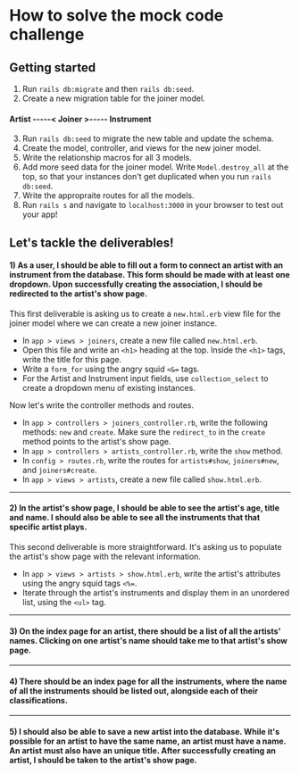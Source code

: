 # How to solve the mock code challenge

## Getting started
1. Run `rails db:migrate` and then `rails db:seed`.
2. Create a new migration table for the joiner model.

#### Artist -----< Joiner >----- Instrument

3. Run `rails db:seed` to migrate the new table and update the schema.
4. Create the model, controller, and views for the new joiner model.
5. Write the relationship macros for all 3 models.
6. Add more seed data for the joiner model. Write `Model.destroy_all` at the top, so that your instances don't get duplicated when you run `rails db:seed`.
7. Write the appropraite routes for all the models.
8. Run `rails s` and navigate to `localhost:3000` in your browser to test out your app!

## Let's tackle the deliverables!
#### 1) As a user, I should be able to fill out a form to connect an artist with an instrument from the database. This form should be made with at least one dropdown. Upon successfully creating the association, I should be redirected to the artist's show page.

This first deliverable is asking us to create a `new.html.erb` view file for the joiner model where we can create a new joiner instance.
* In `app > views > joiners`, create a new file called `new.html.erb`.
* Open this file and write an `<h1>` heading at the top. Inside the `<h1>` tags, write the title for this page.
* Write a `form_for` using the angry squid `<&=` tags.
* For the Artist and Instrument input fields, use `collection_select` to create a dropdown menu of existing instances.

Now let's write the controller methods and routes.
* In `app > controllers > joiners_controller.rb`, write the following methods: `new` and `create`. Make sure the `redirect_to` in the `create` method points to the artist's show page.
* In `app > controllers > artists_controller.rb`, write the `show` method.
* In `config > routes.rb`, write the routes for `artists#show`, `joiners#new`, and `joiners#create`.
* In `app > views > artists`, create a new file called `show.html.erb`.

---

#### 2) In the artist's show page, I should be able to see the artist's age, title and name. I should also be able to see all the instruments that that specific artist plays.

This second deliverable is more straightforward. It's asking us to populate the artist's show page with the relevant information.
* In `app > views > artists > show.html.erb`, write the artist's attributes using the angry squid tags `<%=`.
* Iterate through the artist's instruments and display them in an unordered list, using the `<ul>` tag.

---

#### 3) On the index page for an artist, there should be a list of all the artists' names. Clicking on one artist's name should take me to that artist's show page.

---

#### 4) There should be an index page for all the instruments, where the name of all the instruments should be listed out, alongside each of their classifications.

---

#### 5) I should also be able to save a new artist into the database. While it's possible for an artist to have the same name, an artist must have a name. An artist must also have an unique title. After successfully creating an artist, I should be taken to the artist's show page.

